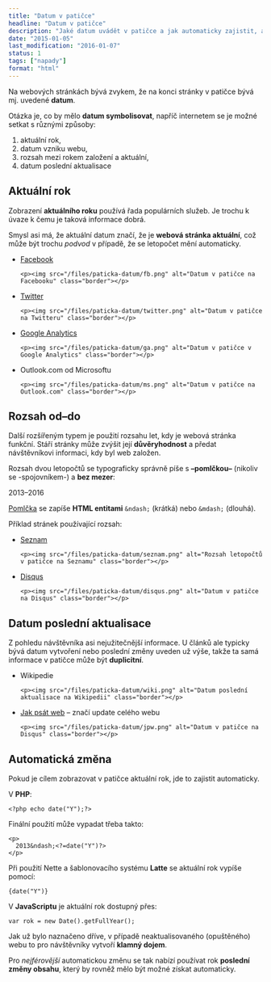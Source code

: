 ```yaml
---
title: "Datum v patičce"
headline: "Datum v patičce"
description: "Jaké datum uvádět v patičce a jak automaticky zajistit, aby bylo aktuální."
date: "2015-01-05"
last_modification: "2016-01-07"
status: 1
tags: ["napady"]
format: "html"
---
```


<p>Na webových stránkách bývá zvykem, že na konci stránky v patičce bývá mj. uvedené <b>datum</b>.</p>

<p>Otázka je, co by mělo <b>datum symbolisovat</b>, napříč internetem se je možné setkat s různými způsoby:</p>

<ol>
  <li>aktuální rok,</li>
  
  <li>datum vzniku webu,</li>
  
  <li>rozsah mezi rokem založení a aktuální,</li>
  
  <li>datum poslední aktualisace</li>
</ol>

<h2 id="aktualni">Aktuální rok</h2>

<p>Zobrazení <b>aktuálního roku</b> používá řada populárních služeb. Je trochu k úvaze k čemu je taková informace dobrá.</p>

<p>Smysl asi má, že aktuální datum značí, že je <b>webová stránka aktuální</b>, což může být trochu <i>podvod</i> v případě, že se letopočet mění automaticky.</p>

<ul>
  <li>
    <p><a href="/facebook">Facebook</a></p>
    
    <p><img src="/files/paticka-datum/fb.png" alt="Datum v patičce na Facebooku" class="border"></p>
  </li>
  
  <li>
    <p><a href="/twitter">Twitter</a></p>
    
    <p><img src="/files/paticka-datum/twitter.png" alt="Datum v patičce na Twitteru" class="border"></p>
  </li>  
  
  <li>
    <p><a href="/ga">Google Analytics</a></p>
    
    <p><img src="/files/paticka-datum/ga.png" alt="Datum v patičce v Google Analytics" class="border"></p>
  </li>  
  
  
  <li>
    <p>Outlook.com od Microsoftu</p>
    
    <p><img src="/files/paticka-datum/ms.png" alt="Datum v patičce na Outlook.com" class="border"></p>
  </li>    
</ul>



<h2 id="rozsah">Rozsah od–do</h2>

<p>Další rozšířeným typem je použití rozsahu let, kdy je webová stránka funkční. Stáří stránky může zvýšit její <b>důvěryhodnost</b> a předat návštěvníkovi informaci, kdy byl web založen.</p>

<p>Rozsah dvou letopočtů se typograficky správně píše s <b>–pomlčkou–</b> (nikoliv se -spojovníkem-) a <b>bez mezer</b>:</p>

<div class="live">
  <p>2013&ndash;2016</p>
</div>




<p><a href="/ceska-klavesnice#kody">Pomlčka</a> se zapíše <b>HTML entitami</b> <code>&amp;ndash;</code> (krátká) nebo <code>&amp;mdash;</code> (dlouhá).</p>

<p>Příklad stránek používající rozsah:</p>

<ul>
  <li>
    <p><a href="/seznam">Seznam</a></p>
    
    <p><img src="/files/paticka-datum/seznam.png" alt="Rozsah letopočtů v patičce na Seznamu" class="border"></p>
  </li>
  
  <li>
    <p><a href="http://disqus.com">Disqus</a></p>
    
    <p><img src="/files/paticka-datum/disqus.png" alt="Datum v patičce na Disqus" class="border"></p>
  </li>  
</ul>


<h2 id="datum-update">Datum poslední aktualisace</h2>

<p>Z pohledu návštěvníka asi nejužitečnější informace. U článků ale typicky bývá datum vytvoření nebo poslední změny uveden už výše, takže ta samá informace v patičce může být <b>duplicitní</b>.</p>



<ul>
  <li>
    <p>Wikipedie</p>
    
    <p><img src="/files/paticka-datum/wiki.png" alt="Datum poslední aktualisace na Wikipedii" class="border"></p>
  </li>
  
  <li>
    <p><a href="http://jakpsatweb.cz">Jak psát web</a> – značí update celého webu</p>
    
    <p><img src="/files/paticka-datum/jpw.png" alt="Datum v patičce na Disqus" class="border"></p>
  </li>  
</ul>


<h2 id="automaticky-rok">Automatická změna</h2>

<p>Pokud je cílem zobrazovat v patičce aktuální rok, jde to zajistit automaticky.</p>

<p>V <b>PHP</b>:</p>

<pre><code>&lt;?php echo date("Y");?></code></pre>

<p>Finální použití může vypadat třeba takto:</p>

<pre><code>&lt;p>
  2013&amp;ndash;&lt;?=date("Y")?>
&lt;/p></code></pre>

<p>Při použití Nette a šablonovacího systému <b>Latte</b> se aktuální rok vypíše pomocí:</p>

<pre><code>{date("Y")}</code></pre>

<p>V <b>JavaScriptu</b> je aktuální rok dostupný přes:</p>

<pre><code>var rok = new Date().getFullYear();</code></pre>

<p>Jak už bylo naznačeno dříve, v případě neaktualisovaného (opuštěného) webu to pro návštěvníky vytvoří <b>klamný dojem</b>.</p>

<p>Pro <i>nejférovější</i> automatickou změnu se tak nabízí používat rok <b>poslední změny obsahu</b>, který by rovněž mělo být možné získat automaticky.</p>